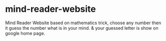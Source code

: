 # mind-reader-website
Mind Reader Website based on mathematics trick,
choose any number then it guess the number what is in your mind.
& your guessed letter is show on google home page.
